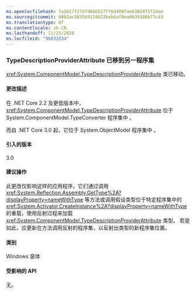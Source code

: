 ```yaml
---
ms.openlocfilehash: 7a2617f27dfd6bb527ff6d408fae6382075f24ae
ms.sourcegitcommit: 0802ac583585110022beb6af8ea0b39188b77c43
ms.translationtype: HT
ms.contentlocale: zh-CN
ms.lasthandoff: 11/25/2020
ms.locfileid: "96032034"
---
```

### <a name="typedescriptionproviderattribute-moved-to-another-assembly"></a>TypeDescriptionProviderAttribute 已移到另一程序集

<xref:System.ComponentModel.TypeDescriptionProviderAttribute> 类已移动。

#### <a name="change-description"></a>更改描述

在 .NET Core 2.2 及更低版本中，<xref:System.ComponentModel.TypeDescriptionProviderAttribute> 位于 System.ComponentModel.TypeConverter 程序集中  。

而自 .NET Core 3.0 起，它位于 System.ObjectModel 程序集中  。

#### <a name="version-introduced"></a>引入的版本

3.0

#### <a name="recommended-action"></a>建议操作

此更改仅影响这样的应用程序，它们通过调用 <xref:System.Reflection.Assembly.GetType%2A?displayProperty=nameWithType> 等方法或调用假设类型位于特定程序集中的 <xref:System.Activator.CreateInstance%2A?displayProperty=nameWithType> 的重载，使用反射过程来加载 <xref:System.ComponentModel.TypeDescriptionProviderAttribute> 类型。 若是如此，应更新在方法调用反射的程序集，以反射出类型的新程序集位置。

#### <a name="category"></a>类别

Windows 窗体

#### <a name="affected-apis"></a>受影响的 API

无。

<!--

#### Affected APIs

- Not detectable via API analysis

-->

